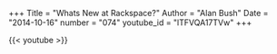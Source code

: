 +++
Title = "Whats New at Rackspace?"
Author = "Alan Bush"
Date = "2014-10-16"
number = "074"
youtube_id = "lTFVQA17TVw"
+++

{{< youtube >}}
